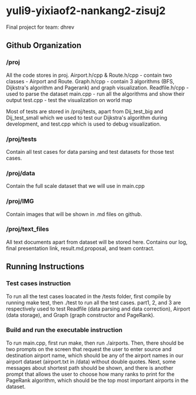 # yuli9-yixiaof2-nankang2-zisuj2
Final project for team: dhrev
## Github Organization
### /proj
All the code stores in proj.
Airport.h/cpp & Route.h/cpp - contain two classes - Airport and Route.
Graph.h/cpp - contain 3 algorithms (BFS, Dijkstra's algorithm and Pagerank) and graph visualization.
Readfile.h/cpp - used to parse the dataset
main.cpp - run all the algorithms and show their output
test.cpp - test the visualization on world map

Most of tests are stored in /proj/tests, apart from Dij_test_big and Dij_test_small which we used to test our Dijkstra's algorithm during development, and test.cpp which is used to debug visualization.

### /proj/tests
Contain all test cases for data parsing and test datasets for those test cases.

### /proj/data
Contain the full scale dataset that we will use in main.cpp

### /proj/IMG
Contain images that will be shown in .md files on github.

### /proj/text_files
All text documents apart from dataset will be stored here. Contains our log, final presentation link, result.md,proposal, and team contract.

## Running Instructions
### Test cases instruction
To run all the test cases loacated in the /tests folder, first compile by running make test, then ./test to run all the test cases. part1, 2, and 3 are respectively used to test Readfile (data parsing and data correction), Airport (data storage), and Graph (graph constructor and PageRank).

### Build and run the executable instruction
To run main.cpp, first run make, then run ./airports. Then, there should be two prompts on the screen that request the user to enter source and destination airport name, which should be any of the airport names in our airport dataset (airport.txt in /data) without double quotes. Next, some messages about shortest path should be shown, and there is another prompt that allows the user to choose how many ranks to print for the PageRank algorithm, which should be the top most important airports in the dataset. 


